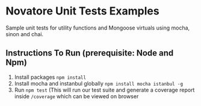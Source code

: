 # Novatore Unit Tests Examples

Sample unit tests for utility functions and Mongoose virtuals using mocha, sinon and chai. 

## Instructions To Run (prerequisite: Node and Npm) 
1. Install packages `npm install` 
2. Install mocha and instanbul globally `npm install mocha istanbul -g`
3. Run `npm test` (This will run our test suite and generate a coverage report inside `/coverage` which can be viewed on browser 
